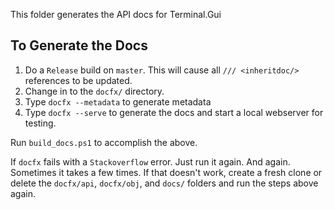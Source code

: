 This folder generates the API docs for Terminal.Gui

## To Generate the Docs

1. Do a `Release` build on `master`. This will cause all `/// <inheritdoc/>` references to be updated.
2. Change in to the `docfx/` directory.
3. Type `docfx --metadata` to generate metadata
4. Type `docfx --serve` to generate the docs and start a local webserver for testing.

Run `build_docs.ps1` to accomplish the above.

If `docfx` fails with a `Stackoverflow` error. Just run it again. And again. Sometimes it takes a few times. If that doesn't work, create a fresh clone or delete the `docfx/api`, `docfx/obj`, and `docs/` folders and run the steps above again.
